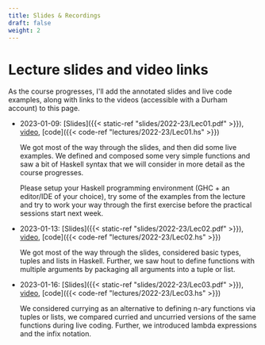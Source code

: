 ```yaml
---
title: Slides & Recordings
draft: false
weight: 2
---
```


# Lecture slides and video links

As the course progresses, I'll add the annotated slides and live code
examples, along with links to the videos (accessible with a Durham
account) to this page.

- 2023-01-09: [Slides]({{< static-ref
  "slides/2022-23/Lec01.pdf" >}}),
  [video](https://durham.cloud.panopto.eu/Panopto/Pages/Viewer.aspx?id=cdb1e9c6-f338-4f60-acdb-af820094eda4), [code]({{< code-ref "lectures/2022-23/Lec01.hs" >}})
  
  We got most of the way through the slides, and then did some live
  examples. We defined and composed some very simple functions and saw a
  bit of Haskell syntax that we will consider in more detail as the course
  progresses.
  
  Please setup your Haskell programming environment (GHC + an editor/IDE of your choice), try some of the examples from the lecture and try to work your way through the first exercise before the practical sessions start next week.
  
- 2023-01-13: [Slides]({{< static-ref
  "slides/2022-23/Lec02.pdf" >}}),
  [video](https://durham.cloud.panopto.eu/Panopto/Pages/Viewer.aspx?id=ec73c077-ce8f-4ea2-ac90-af8800948d14), [code]({{< code-ref "lectures/2022-23/Lec02.hs" >}})
  
  We got most of the way through the slides, considered basic types, tuples and lists in Haskell. Further, we saw hout to define functions with multiple arguments by packaging all arguments into a tuple or list.
  
- 2023-01-16: [Slides]({{< static-ref
  "slides/2022-23/Lec03.pdf" >}}),
  [video](https://durham.cloud.panopto.eu/Panopto/Pages/Viewer.aspx?id=55994d27-a6ed-4ca9-bd55-af890094d961), [code]({{< code-ref "lectures/2022-23/Lec03.hs" >}})
  
  We considered currying as an alternative to defining n-ary functions via tuples or lists, we compared curried and uncurried versions of the same functions during live coding. Further, we introduced lambda expressions and the infix notation.


